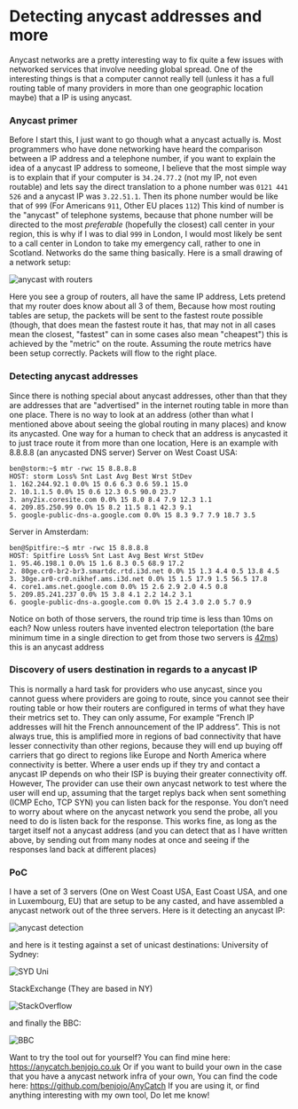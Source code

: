 
Detecting anycast addresses and more
===
Anycast networks are a pretty interesting way to fix quite a few issues with networked services that involve needing global spread.
One of the interesting things is that a computer cannot really tell (unless it has a full routing table of many providers in more than one geographic location maybe) that a IP is using anycast.

<h3>Anycast primer</h3>

Before I start this, I just want to go though what a anycast actually is.
Most programmers who have done networking have heard the comparison between a IP address and a telephone number, if you want to explain the idea of a anycast IP address to someone, I believe that the most simple way is to explain that if your computer is `34.24.77.2` (not my IP, not even routable) and lets say the direct translation to a phone number was `0121 441 526` and a anycast IP was `3.22.51.1`. Then its phone number would be like that of `999` (For Americans `911`, Other EU places `112`)
This kind of number is the "anycast" of telephone systems, because that phone number will be directed to the most *preferable* (hopefully the closest) call center in your region, this is why if I was to dial `999` in London, I would most likely be sent to a call center in London to take my emergency call, rather to one in Scotland.
Networks do the same thing basically.
Here is a small drawing of a network setup:

![anycast with routers](https://blog.benjojo.co.uk/asset/Kx5XPA0nxq)

Here you see a group of routers, all have the same IP address, Lets pretend that my router does know about all 3 of them, Because how most routing tables are setup, the packets will be sent to the fastest route possible (though, that does mean the fastest route it has, that may not in all cases mean the closest, "fastest" can in some cases also mean "cheapest") this is achieved by the "metric" on the route. Assuming the route metrics have been setup correctly. Packets will flow to the right place.

<h3>Detecting anycast addresses</h3>

Since there is nothing special about anycast addresses, other than that they are addresses that are "advertised" in the internet routing table in more than one place. There is no way to look at an address (other than what I mentioned above about seeing the global routing in many places) and know its anycasted.
One way for a human to check that an address is anycasted it to just trace route it from more than one location, Here is an example with 8.8.8.8 (an anycasted DNS server)
Server on West Coast USA:

```
ben@storm:~$ mtr -rwc 15 8.8.8.8
HOST: storm Loss% Snt Last Avg Best Wrst StDev
1. 162.244.92.1 0.0% 15 0.6 6.3 0.6 59.1 15.0
2. 10.1.1.5 0.0% 15 0.6 12.3 0.5 90.0 23.7
3. any2ix.coresite.com 0.0% 15 8.0 8.4 7.9 12.3 1.1
4. 209.85.250.99 0.0% 15 8.2 11.5 8.1 42.3 9.1
5. google-public-dns-a.google.com 0.0% 15 8.3 9.7 7.9 18.7 3.5
```

Server in Amsterdam:

```
ben@Spitfire:~$ mtr -rwc 15 8.8.8.8
HOST: Spitfire Loss% Snt Last Avg Best Wrst StDev
1. 95.46.198.1 0.0% 15 1.6 8.3 0.5 68.9 17.2
2. 80ge.cr0-br2-br3.smartdc.rtd.i3d.net 0.0% 15 1.3 4.4 0.5 13.8 4.5
3. 30ge.ar0-cr0.nikhef.ams.i3d.net 0.0% 15 1.5 17.9 1.5 56.5 17.8
4. core1.ams.net.google.com 0.0% 15 2.6 2.9 2.0 4.5 0.8
5. 209.85.241.237 0.0% 15 3.8 4.1 2.2 14.2 3.1
6. google-public-dns-a.google.com 0.0% 15 2.4 3.0 2.0 5.7 0.9
```

Notice on both of those servers, the round trip time is less than 10ms on each? Now unless routers have invented electron teleportation (the bare minimum time in a single direction to get from those two servers is [42ms](http://www.wolframalpha.com/input/?i=distance+between+LAX+and+AMS)) this is an anycast address
<h3>Discovery of users destination in regards to a anycast IP</h3>
This is normally a hard task for providers who use anycast, since you cannot guess where providers are going to route, since you cannot see their routing table or how their routers are configured in terms of what they have their metrics set to. They can only assume, For example “French IP addresses will hit the French announcement of the IP address”.
This is not always true, this is amplified more in regions of bad connectivity that have lesser connectivity than other regions, because they will end up buying off carriers that go direct to regions like Europe and North America where connectivity is better.
Where a user ends up if they try and contact a anycast IP depends on who their ISP is buying their greater connectivity off.
However, The provider can use their own anycast network to test where the user will end up, assuming that the target replys back when sent something (ICMP Echo, TCP SYN) you can listen back for the response. You don’t need to worry about where on the anycast network you send the probe, all you need to do is listen back for the response.
This works fine, as long as the target itself not a anycast address (and you can detect that as I have written above, by sending out from many nodes at once and seeing if the responses land back at different places)
<h3>PoC</h3>
I have a set of 3 servers (One on West Coast USA, East Coast USA, and one in Luxembourg, EU) that are setup to be any casted, and have assembled a anycast network out of the three servers.
Here is it detecting an anycast IP:

![anycast detection](https://blog.benjojo.co.uk/asset/6KqFDdwCqr)

and here is it testing against a set of unicast destinations:
University of Sydney:

![SYD Uni](https://blog.benjojo.co.uk/asset/5LbbWMakBj)

StackExchange (They are based in NY)

![StackOverflow](https://blog.benjojo.co.uk/asset/zWaW0E9IqA)

and finally the BBC:

![BBC](https://blog.benjojo.co.uk/asset/gECqxEup0S)

Want to try the tool out for yourself? You can find mine here: https://anycatch.benjojo.co.uk
Or if you want to build your own in the case that you have a anycast network infra of your own, You can find the code here: https://github.com/benjojo/AnyCatch
If you are using it, or find anything interesting with my own tool, Do let me know!
